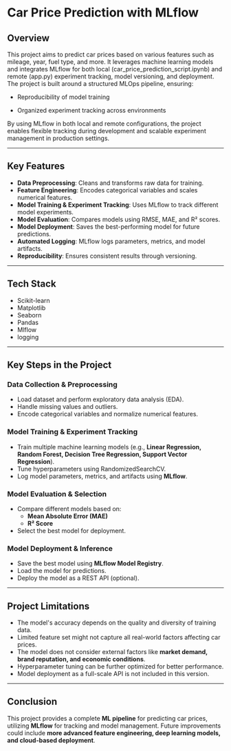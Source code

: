 # Car Price Prediction with MLflow

## Overview

This project aims to predict car prices based on various features such as mileage, year, fuel type, and more. It leverages machine learning models and integrates MLflow for both local (car_price_prediction_script.ipynb) and remote (app.py) experiment tracking, model versioning, and deployment. The project is built around a structured MLOps pipeline, ensuring:

- Reproducibility of model training

- Organized experiment tracking across environments

By using MLflow in both local and remote configurations, the project enables flexible tracking during development and scalable experiment management in production settings.

---

## Key Features

- **Data Preprocessing**: Cleans and transforms raw data for training.
- **Feature Engineering**: Encodes categorical variables and scales numerical features.
- **Model Training & Experiment Tracking**: Uses MLflow to track different model experiments.
- **Model Evaluation**: Compares models using RMSE, MAE, and R² scores.
- **Model Deployment**: Saves the best-performing model for future predictions.
- **Automated Logging**: MLflow logs parameters, metrics, and model artifacts.
- **Reproducibility**: Ensures consistent results through versioning.

---

## Tech Stack
- Scikit-learn
- Matplotlib
- Seaborn
- Pandas
- Mlflow
- logging

---

## Key Steps in the Project

### Data Collection & Preprocessing

- Load dataset and perform exploratory data analysis (EDA).
- Handle missing values and outliers.
- Encode categorical variables and normalize numerical features.

### Model Training & Experiment Tracking

- Train multiple machine learning models (e.g., **Linear Regression, Random Forest, Decision Tree Regression, Support Vector Regression**).
- Tune hyperparameters using RandomizedSearchCV.
- Log model parameters, metrics, and artifacts using **MLflow**.

### Model Evaluation & Selection

- Compare different models based on:
  - **Mean Absolute Error (MAE)**
  - **R² Score**
- Select the best model for deployment.

### Model Deployment & Inference

- Save the best model using **MLflow Model Registry**.
- Load the model for predictions.
- Deploy the model as a REST API (optional).

---

## Project Limitations

- The model's accuracy depends on the quality and diversity of training data.
- Limited feature set might not capture all real-world factors affecting car prices.
- The model does not consider external factors like **market demand, brand reputation, and economic conditions**.
- Hyperparameter tuning can be further optimized for better performance.
- Model deployment as a full-scale API is not included in this version.

---

## Conclusion

This project provides a complete **ML pipeline** for predicting car prices, utilizing **MLflow** for tracking and model management. Future improvements could include **more advanced feature engineering, deep learning models, and cloud-based deployment**.
